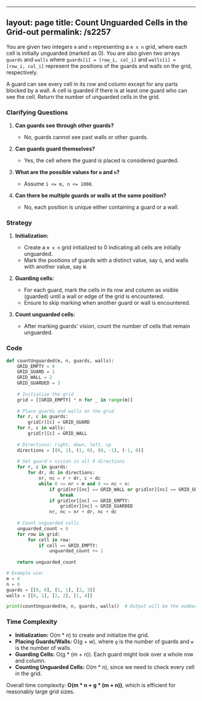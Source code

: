 
---
layout: page
title:  Count Unguarded Cells in the Grid-out
permalink: /s2257
---

You are given two integers `m` and `n` representing a `m x n` grid, where each cell is initially unguarded (marked as 0). You are also given two arrays `guards` and `walls` where `guards[i] = [row_i, col_i]` and `walls[i] = [row_i, col_i]` represent the positions of the guards and walls on the grid, respectively.

A guard can see every cell in its row and column except for any parts blocked by a wall. A cell is guarded if there is at least one guard who can see the cell. Return the number of unguarded cells in the grid.

### Clarifying Questions

1. **Can guards see through other guards?**
   - No, guards cannot see past walls or other guards.
   
2. **Can guards guard themselves?**
   - Yes, the cell where the guard is placed is considered guarded.

3. **What are the possible values for `m` and `n`?**
   - Assume `1 <= m, n <= 1000`.

4. **Can there be multiple guards or walls at the same position?**
   - No, each position is unique either containing a guard or a wall.

### Strategy

1. **Initialization:**
   - Create a `m x n` grid initialized to 0 indicating all cells are initially unguarded.
   - Mark the positions of guards with a distinct value, say `G`, and walls with another value, say `W`.

2. **Guarding cells:**
   - For each guard, mark the cells in its row and column as visible (guarded) until a wall or edge of the grid is encountered.
   - Ensure to skip marking when another guard or wall is encountered.

3. **Count unguarded cells:**
   - After marking guards' vision, count the number of cells that remain unguarded.

### Code

```python
def countUnguarded(m, n, guards, walls):
    GRID_EMPTY = 0
    GRID_GUARD = 1
    GRID_WALL = 2
    GRID_GUARDED = 3
    
    # Initialize the grid
    grid = [[GRID_EMPTY] * n for _ in range(m)]
    
    # Place guards and walls on the grid
    for r, c in guards:
        grid[r][c] = GRID_GUARD
    for r, c in walls:
        grid[r][c] = GRID_WALL
    
    # Directions: right, down, left, up
    directions = [(0, 1), (1, 0), (0, -1), (-1, 0)]
    
    # Set guard's vision in all 4 directions
    for r, c in guards:
        for dr, dc in directions:
            nr, nc = r + dr, c + dc
            while 0 <= nr < m and 0 <= nc < n:
                if grid[nr][nc] == GRID_WALL or grid[nr][nc] == GRID_GUARD:
                    break
                if grid[nr][nc] == GRID_EMPTY:
                    grid[nr][nc] = GRID_GUARDED
                nr, nc = nr + dr, nc + dc
    
    # Count unguarded cells
    unguarded_count = 0
    for row in grid:
        for cell in row:
            if cell == GRID_EMPTY:
                unguarded_count += 1
    
    return unguarded_count

# Example use:
m = 4
n = 6
guards = [[0, 0], [1, 1], [2, 3]]
walls = [[0, 1], [2, 2], [1, 4]]

print(countUnguarded(m, n, guards, walls))  # Output will be the number of unguarded cells.
```

### Time Complexity

- **Initialization:** O(m * n) to create and initialize the grid.
- **Placing Guards/Walls:** O(g + w), where `g` is the number of guards and `w` is the number of walls.
- **Guarding Cells:** O(g * (m + n)). Each guard might look over a whole row and column.
- **Counting Unguarded Cells:** O(m * n), since we need to check every cell in the grid.

Overall time complexity: **O(m * n + g * (m + n))**, which is efficient for reasonably large grid sizes.